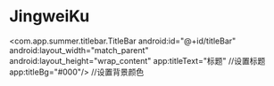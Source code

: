 # JingweiKu

<com.app.summer.titlebar.TitleBar
	android:id="@+id/titleBar"
	android:layout_width="match_parent"
	android:layout_height="wrap_content"
	app:titleText="标题"  //设置标题
	app:titleBg="#000"/>  //设置背景颜色
